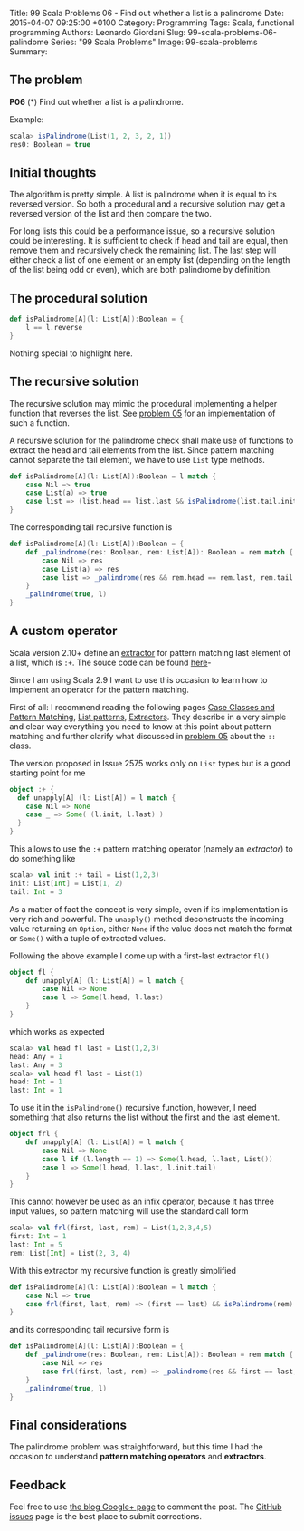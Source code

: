 Title: 99 Scala Problems 06 - Find out whether a list is a palindrome
Date: 2015-04-07 09:25:00 +0100
Category: Programming
Tags: Scala, functional programming
Authors: Leonardo Giordani
Slug: 99-scala-problems-06-palindome
Series: "99 Scala Problems"
Image: 99-scala-problems
Summary: 

## The problem

**P06** (*) Find out whether a list is a palindrome.

Example:

``` scala
scala> isPalindrome(List(1, 2, 3, 2, 1))
res0: Boolean = true
```

## Initial thoughts

The algorithm is pretty simple. A list is palindrome when it is equal to its reversed version. So both a procedural and a recursive solution may get a reversed version of the list and then compare the two.

For long lists this could be a performance issue, so a recursive solution could be interesting. It is sufficient to check if head and tail are equal, then remove them and recursively check the remaining list. The last step will either check a list of one element or an empty list (depending on the length of the list being odd or even), which are both palindrome by definition.

## The procedural solution

``` scala
def isPalindrome[A](l: List[A]):Boolean = {
    l == l.reverse
}
```

Nothing special to highlight here.

## The recursive solution

The recursive solution may mimic the procedural implementing a helper function that reverses the list. See [problem 05](/blog/2015/04/07/99-scala-problems-05-reverse/) for an implementation of such a function.

A recursive solution for the palindrome check shall make use of functions to extract the head and tail elements from the list. Since pattern matching cannot separate the tail element, we have to use `List` type methods.

``` scala
def isPalindrome[A](l: List[A]):Boolean = l match {
    case Nil => true
    case List(a) => true
    case list => (list.head == list.last && isPalindrome(list.tail.init))
}
```

The corresponding tail recursive function is

``` scala
def isPalindrome[A](l: List[A]):Boolean = {
    def _palindrome(res: Boolean, rem: List[A]): Boolean = rem match {
        case Nil => res
        case List(a) => res
        case list => _palindrome(res && rem.head == rem.last, rem.tail.init)
    }
    _palindrome(true, l)
}
```

## A custom operator

Scala version 2.10+ define an [extractor](https://issues.scala-lang.org/browse/SI-2575) for pattern matching last element of a list, which is `:+`. The souce code can be found [here](https://github.com/scala/scala/blob/v2.11.6/src/library/scala/collection/SeqExtractors.scala#L5)-

Since I am using Scala 2.9 I want to use this occasion to learn how to implement an operator for the pattern matching.

First of all: I recommend reading the following pages [ Case Classes and Pattern Matching](http://www.artima.com/pins1ed/case-classes-and-pattern-matching.html), [List patterns](http://www.artima.com/pins1ed/working-with-lists.html#16.5), [Extractors](http://www.artima.com/pins1ed/extractors.html). They describe in a very simple and clear way everything you need to know at this point about pattern matching and further clarify what discussed in [problem 05](/blog/2015/04/07/99-scala-problems-05-reverse/) about the `::` class.

The version proposed in Issue 2575 works only on `List` types but is a good starting point for me

``` scala
object :+ {
  def unapply[A] (l: List[A]) = l match {
    case Nil => None
    case _ => Some( (l.init, l.last) )
  }
}
```

This allows to use the `:+` pattern matching operator (namely an _extractor_) to do something like

``` scala
scala> val init :+ tail = List(1,2,3)
init: List[Int] = List(1, 2)
tail: Int = 3
```

As a matter of fact the concept is very simple, even if its implementation is very rich and powerful. The `unapply()` method deconstructs the incoming value returning an `Option`, either `None` if the value does not match the format or `Some()` with a tuple of extracted values.

Following the above example I come up with a first-last extractor `fl()`

``` scala
object fl {
    def unapply[A] (l: List[A]) = l match {
        case Nil => None
        case l => Some(l.head, l.last)
    }
}
```

which works as expected

``` scala
scala> val head fl last = List(1,2,3)
head: Any = 1
last: Any = 3
scala> val head fl last = List(1)
head: Int = 1
last: Int = 1
```

To use it in the `isPalindrome()` recursive function, however, I need something that also returns the list without the first and the last element.

``` scala
object frl {
    def unapply[A] (l: List[A]) = l match {
        case Nil => None
        case l if (l.length == 1) => Some(l.head, l.last, List())
        case l => Some(l.head, l.last, l.init.tail)
    }
}
```

This cannot however be used as an infix operator, because it has three input values, so pattern matching will use the standard call form

``` scala
scala> val frl(first, last, rem) = List(1,2,3,4,5)
first: Int = 1
last: Int = 5
rem: List[Int] = List(2, 3, 4)
```

With this extractor my recursive function is greatly simplified

``` scala
def isPalindrome[A](l: List[A]):Boolean = l match {
    case Nil => true
    case frl(first, last, rem) => (first == last) && isPalindrome(rem)
}
```

and its corresponding tail recursive form is

``` scala
def isPalindrome[A](l: List[A]):Boolean = {
    def _palindrome(res: Boolean, rem: List[A]): Boolean = rem match {
        case Nil => res
        case frl(first, last, rem) => _palindrome(res && first == last, rem)
    }
    _palindrome(true, l)
}
```

## Final considerations

The palindrome problem was straightforward, but this time I had the occasion to understand **pattern matching operators** and **extractors**.

## Feedback

Feel free to use [the blog Google+ page](https://plus.google.com/u/0/111444750762335924049) to comment the post. The [GitHub issues](http://github.com/TheDigitalCatOnline/thedigitalcatonline.github.com/issues) page is the best place to submit corrections.

